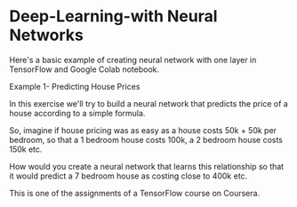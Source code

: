 # Deep-Learning-with Neural Networks


Here's a basic example of creating neural network with one layer in TensorFlow and Google Colab notebook. 

Example 1- Predicting House Prices

In this exercise we'll try to build a neural network that predicts the price of a house according to a simple formula.

So, imagine if house pricing was as easy as a house costs 50k + 50k per bedroom, so that a 1 bedroom house costs 100k,
a 2 bedroom house costs 150k etc.

How would you create a neural network that learns this relationship so that
it would predict a 7 bedroom house as costing close to 400k etc.

This is one of the assignments of a TensorFlow course on Coursera.
